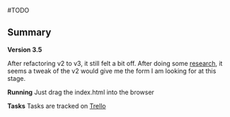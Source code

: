#TODO

## Summary 
**Version 3.5**

After refactoring v2 to v3, it still felt a bit off. 
After doing some [research](https://medium.com/@jrschwane/writing-modular-javascript-pt-1-b42a3bd23685), it seems a tweak of the v2 would give me the form I am looking for at this stage. 

**Running**
Just drag the index.html into the browser

**Tasks**
Tasks are tracked on [Trello](https://trello.com/b/8moSOcow) 